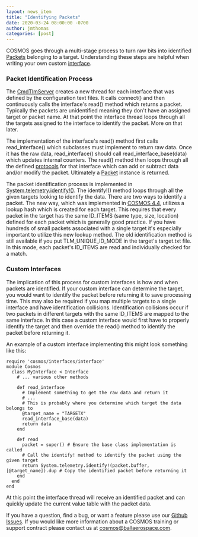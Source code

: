 ```yaml
---
layout: news_item
title: "Identifying Packets"
date: 2020-03-24 08:00:00 -0700
author: jmthomas
categories: [post]
---
```


COSMOS goes through a multi-stage process to turn raw bits into identified [Packets](/docs/v4/packet-class/) belonging to a target. Understanding these steps are helpful when writing your own custom [interface](/docs/v4/interfaces/).

### Packet Identification Process

The [CmdTlmServer](/docs/v4/tools#command-and-telemetry-server) creates a new thread for each interface that was defined by the configuration text files. It calls connect() and then continuously calls the interface's read() method which returns a packet. Typically the packets are unidentified meaning they don't have an assigned target or packet name. At that point the interface thread loops through all the targets assigned to the interface to identify the packet. More on that later.

The implementation of the interface's read() method first calls read_interface() which subclasses must implement to return raw data. Once it has the raw data, read_interface() should call read_interface_base(data) which updates internal counters. The read() method then loops through all the defined [protocols](/docs/v4/protocols/) for that interface which can add or subtract data and/or modify the packet. Ultimately a [Packet](/docs/v4/packet-class/) instance is returned.

The packet identification process is implemented in [System.telemetry.identify!()](https://github.com/BallAerospace/COSMOS/blob/cosmos4/lib/cosmos/packets/telemetry.rb#L252). The identify!() method loops through all the given targets looking to identify the data. There are two ways to identify a packet. The new way, which was implemented in [COSMOS 4.4](/news/2019/06/28/cosmos-4-4-0-released/), utilizes a lookup hash which is created for each target. This requires that every packet in the target has the same ID_ITEMS (same type, size, location) defined for each packet which is generally good practice. If you have hundreds of small packets associated with a single target it's especially important to utilize this new lookup method. The old identification method is still available if you put TLM_UNIQUE_ID_MODE in the target's target.txt file. In this mode, each packet's ID_ITEMS are read and individually checked for a match.

### Custom Interfaces

The implication of this process for custom interfaces is how and when packets are identified. If your custom interface can determine the target, you would want to identify the packet before returning it to save processing time. This may also be required if you map multiple targets to a single interface and have identification collisions. Identification collisions occur if two packets in different targets with the same ID_ITEMS are mapped to the same interface. In this case a custom interface would first have to properly identify the target and then override the read() method to identify the packet before returning it.

An example of a custom interface implementing this might look something like this:

```
require 'cosmos/interfaces/interface'
module Cosmos
  class MyInterface < Interface
    # ... various other methods

    def read_interface
      # Implement something to get the raw data and return it
      # ...
      # This is probably where you determine which target the data belongs to
      @target_name = "TARGETX"
      read_interface_base(data)
      return data
    end

    def read
      packet = super() # Ensure the base class implementation is called
      # Call the identify! method to identify the packet using the given target
      return System.telemetry.identify!(packet.buffer, [@target_name]).dup # Copy the identified packet before returning it
    end
  end
end
```

At this point the interface thread will receive an identified packet and can quickly update the current value table with the packet data.

If you have a question, find a bug, or want a feature please use our [Github Issues](https://github.com/BallAerospace/COSMOS/issues). If you would like more information about a COSMOS training or support contract please contact us at <cosmos@ballaerospace.com>.
